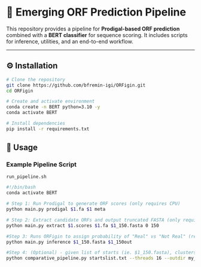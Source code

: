 # 🧬 Emerging ORF Prediction Pipeline

This repository provides a pipeline for **Prodigal-based ORF prediction** combined with a **BERT classifier** for sequence scoring. It includes scripts for inference, utilities, and an end-to-end workflow.

---

## ⚙️ Installation

```bash
# Clone the repository
git clone https://github.com/bfremin-igi/ORFigin.git
cd ORFigin

# Create and activate environment
conda create -n BERT python=3.10 -y
conda activate BERT

# Install dependencies
pip install -r requirements.txt
```


## 🚀 Usage

### Example Pipeline Script

`run_pipeline.sh`

```bash
#!/bin/bash
conda activate BERT

# Step 1: Run Prodigal to generate ORF scores (only requires CPU)
python main.py prodigal $1.fa $1 meta

# Step 2: Extract candidate ORFs and output truncated FASTA (only requires CPU)
python main.py extract $1.scores $1.fa $1_150.fasta 0 150

#Step 3: Runs ORFigin to assign probability of "Real" vs "Not Real" (requires GPU)
python main.py inference $1_150.fasta $1_150out

#Step 4: (Optional) - given list of starts (ie. $1_150.fasta), clusters -> aligns -> RNAcode
python comparative_pipeline.py startslist.txt --threads 16 --outdir my_output


